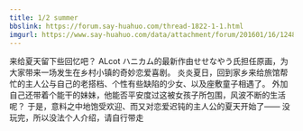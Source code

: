 ```yaml
---
title: 1/2 summer
bbslink: https://forum.say-huahuo.com/thread-1822-1-1.html
imgurl: https://www.say-huahuo.com/data/attachment/forum/201601/16/124810ntq99ft79vb7viyv.jpg
---
```


来给夏天留下些回忆吧？
ALcot ハニカム的最新作由せせなやう氏担任原画，为大家带来一场发生在乡村小镇的奇妙恋爱喜剧。
炎炎夏日，回到家乡来给旅馆帮忙的主人公与自己的老搭档、个性有些缺陷的少女、以及座敷童子相遇了。
外加自己还带着个能干的妹妹，他能否平安度过这被女孩子所包围，风波不断的生活呢？
于是，意料之中地饱受欢迎、而又对恋爱迟钝的主人公的夏天开始了——
没玩完，所以没法个人介绍，请自行带走<!--more-->
